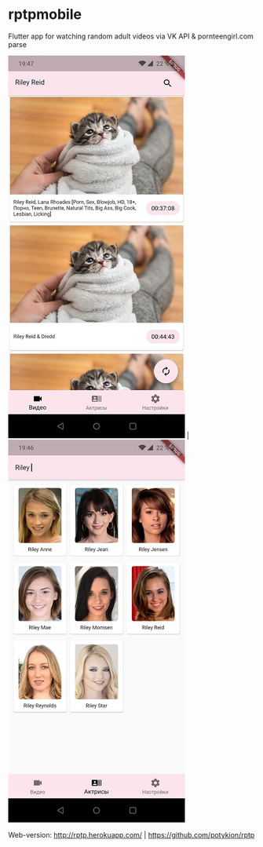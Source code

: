 # rptpmobile

Flutter app for watching random adult videos via VK API & pornteengirl.com parse

![](assets/1-videos.jpg) | ![](assets/2-actresses.jpg)

Web-version: http://rptp.herokuapp.com/ | https://github.com/potykion/rptp

